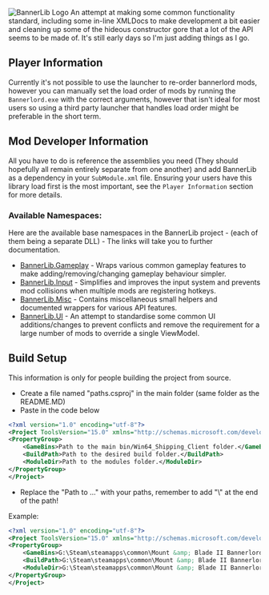 ![BannerLib Logo](https://staticdelivery.nexusmods.com/mods/3174/images/131/131-1586006962-1477512644.jpeg)
An attempt at making some common functionality standard, including some in-line XMLDocs to make development a bit easier and cleaning up some of the hideous constructor gore that a lot of the API seems to be made of. 
It's still early days so I'm just adding things as I go.

## Player Information

Currently it's not possible to use the launcher to re-order bannerlord mods, however you can manually set the load order of mods by running the `Bannerlord.exe` with the correct arguments, however that isn't ideal for most users so using a third party launcher that handles load order might be preferable in the short term.

## Mod Developer Information 

All you have to do is reference the assemblies you need (They should hopefully all remain entirely separate from one another) and add BannerLib as a dependency in your `SubModule.xml` file. Ensuring your users have this library load first is the most important, see the `Player Information` section for more details.

### Available Namespaces:

Here are the available base namespaces in the BannerLib project - (each of them being a separate DLL) - The links will take you to further documentation.

- [BannerLib.Gameplay](BannerLib.Gameplay) - Wraps various common gameplay features to make adding/removing/changing gameplay behaviour simpler.
- [BannerLib.Input](BannerLib.Input) - Simplifies and improves the input system and prevents mod collisions when multiple mods are registering hotkeys.
- [BannerLib.Misc](BannerLib.Misc) - Contains miscellaneous small helpers and documented wrappers for various API features.
- [BannerLib.UI](BannerLib.UI) - An attempt to standardise some common UI additions/changes to prevent conflicts and remove the requirement for a large number of mods to override a single ViewModel.

## Build Setup

This information is only for people building the project from source.

- Create a file named "paths.csproj" in the main folder (same folder as the README.MD)
- Paste in the code below

```xml
<?xml version="1.0" encoding="utf-8"?>
<Project ToolsVersion="15.0" xmlns="http://schemas.microsoft.com/developer/msbuild/2003">
<PropertyGroup>
	<GameBins>Path to the main bin/Win64_Shipping_Client folder.</GameBins>
	<BuildPath>Path to the desired build folder.</BuildPath>
    <ModuleDir>Path to the modules folder.</ModuleDir>
</PropertyGroup>
</Project>
```
- Replace the "Path to ..." with your paths, remember to add "\\" at the end of the path!

Example:
```xml
<?xml version="1.0" encoding="utf-8"?>
<Project ToolsVersion="15.0" xmlns="http://schemas.microsoft.com/developer/msbuild/2003">
<PropertyGroup>
	<GameBins>G:\Steam\steamapps\common\Mount &amp; Blade II Bannerlord\bin\Win64_Shipping_Client\</GameBins>
	<BuildPath>G:\Steam\steamapps\common\Mount &amp; Blade II Bannerlord\Modules\BannerLib\bin\Win64_Shipping_Client\</BuildPath>
    <ModuleDir>G:\Steam\steamapps\common\Mount &amp; Blade II Bannerlord\Modules\</ModuleDir>
</PropertyGroup>
</Project>
```

